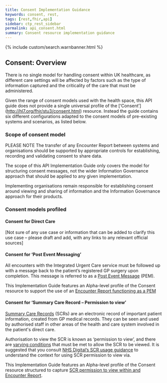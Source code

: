 ```yaml
---
title: Consent Implementation Guidance
keywords: consent, rest,
tags: [rest,fhir,api]
sidebar: ctp_rest_sidebar
permalink: api_consent.html
summary: Consent resource implementation guidance
---
```


{% include custom/search.warnbanner.html %}

<style>
table.spec {
  min-width: 100%;
  max-width: 100%;
}

table.spec td {
  width: 10%;
  min-width: 10%;
}

table.spec td code {
  white-space: nowrap;
}

</style>

## Consent: Overview ##

There is no single model for handling consent within UK healthcare, as different care settings will be affected by factors such as the type of information captured and the criticality of the care that must be administered. 

Given the range of consent models used with the health space, this API guide does not provide a single universal profile of the [‘Consent’] (http://hl7.org/fhir/stu3/consent.html)
 resource. Instead the guide contains six different configurations adapted to the consent models of pre-existing systems and scenarios, as listed below.


### Scope of consent model ###

PLEASE NOTE
The transfer of any Encounter Report between systems and organisations should be supported by appropriate controls for establishing, recording and validating consent to share data. 

The scope of this API Implementation Guide only covers the model for structuring consent messages, not the wider Information Governance approach that should be applied to any given implementation.

Implementing organisations remain responsible for establishing consent around viewing and sharing of information and the Information Governance approach for their products.

### Consent models profiled ###

#### Consent for Direct Care ####
[Not sure of any use case or information that can be added to clarify this use case – please draft and add, with any links to any relevant official sources]



#### Consent for ‘Post Event Messaging’ ####

All encounters with the Integrated Urgent Care service must be followed up with a message back to the patient’s registered GP surgery upon completion. This message is referred to as a [Post Event Message]( https://developer.nhs.uk/apis/uec-tech-standards/post_event_messaging.html) (PEM). 

This Implementation Guide features an Alpha-level profile of the Consent resource to support the use of an [Encounter Report functioning as a PEM](../blob/release_2.0/pages/explore/api_consent_pem.md)



#### Consent for ‘Summary Care Record – Permission to view’ ####

[Summary Care Records](https://digital.nhs.uk/services/summary-care-records-scr) (SCRs) are an electronic record of important patient information, created from GP medical records. They can be seen and used by authorised staff in other areas of the health and care system involved in the patient's direct care.

Authorisation to view the SCR is known as ‘permission to view’, and there are [varying conditions](https://digital.nhs.uk/services/summary-care-records-scr/viewing-summary-care-records-scr#viewing-the-scr) that must be met to allow the SCR to be viewed. It is suggested that you consult [NHS Digital’s SCR usage guidance]( https://digital.nhs.uk/services/summary-care-records-scr#using-scr) to understand the context for using SCR permission to view via.

This Implementation Guide features an Alpha-level profile of the Consent resource structured to capture [SCR permission to view within and Encounter Report]( https://github.com/uec-triage-journey/FHIR-CDS/blob/release_2.0/pages/explore/api_consent_pem.md).



</tbody>
</table>
